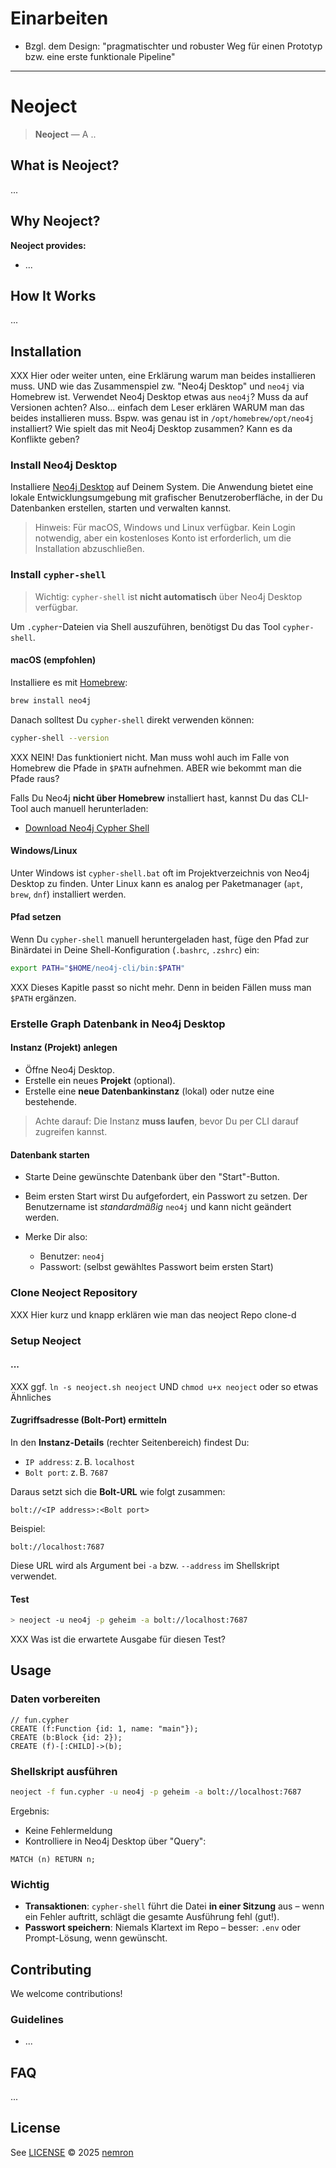 # Einarbeiten

- Bzgl. dem Design: "pragmatischter und robuster Weg für einen Prototyp bzw. eine erste funktionale Pipeline"

---

# Neoject

> **Neoject** — A ..

## What is Neoject?

...

## Why Neoject?


**Neoject provides:**

- ...

## How It Works

...

## Installation

XXX Hier oder weiter unten, eine Erklärung warum man beides installieren muss. UND wie das Zusammenspiel zw. "Neo4j Desktop" und `neo4j` via Homebrew ist. Verwendet Neo4j Desktop etwas aus `neo4j`? Muss da auf Versionen achten? Also... einfach dem Leser erklären WARUM man das beides installieren muss. Bspw. was genau ist in `/opt/homebrew/opt/neo4j` installiert? Wie spielt das mit Neo4j Desktop zusammen? Kann es da Konflikte geben?

### Install Neo4j Desktop

Installiere [Neo4j Desktop](https://neo4j.com/download/) auf Deinem System. Die Anwendung bietet eine lokale Entwicklungsumgebung mit grafischer Benutzeroberfläche, in der Du Datenbanken erstellen, starten und verwalten kannst.

> Hinweis: Für macOS, Windows und Linux verfügbar. Kein Login notwendig, aber ein kostenloses Konto ist erforderlich, um die Installation abzuschließen.

### Install `cypher-shell`

> Wichtig: `cypher-shell` ist **nicht automatisch** über Neo4j Desktop verfügbar.

Um `.cypher`-Dateien via Shell auszuführen, benötigst Du das Tool `cypher-shell`.

#### macOS (empfohlen)

Installiere es mit [Homebrew](https://brew.sh/):

```bash
brew install neo4j
```

Danach solltest Du `cypher-shell` direkt verwenden können:

```bash
cypher-shell --version
```

XXX NEIN! Das funktioniert nicht. Man muss wohl auch im Falle von Homebrew die Pfade in `$PATH` aufnehmen. ABER wie bekommt man die Pfade raus?

Falls Du Neo4j **nicht über Homebrew** installiert hast, kannst Du das CLI-Tool auch manuell herunterladen:

- [Download Neo4j Cypher Shell](https://neo4j.com/deployment-center/#tools-tab)

#### Windows/Linux

Unter Windows ist `cypher-shell.bat` oft im Projektverzeichnis von Neo4j Desktop zu finden. Unter Linux kann es analog per Paketmanager (`apt`, `brew`, `dnf`) installiert werden.

#### Pfad setzen

Wenn Du `cypher-shell` manuell heruntergeladen hast, füge den Pfad zur Binärdatei in Deine Shell-Konfiguration (`.bashrc`, `.zshrc`) ein:

```bash
export PATH="$HOME/neo4j-cli/bin:$PATH"
```

XXX Dieses Kapitle passt so nicht mehr. Denn in beiden Fällen muss man `$PATH` ergänzen.

### Erstelle Graph Datenbank in Neo4j Desktop

#### Instanz (Projekt) anlegen

- Öffne Neo4j Desktop.
- Erstelle ein neues **Projekt** (optional).
- Erstelle eine **neue Datenbankinstanz** (lokal) oder nutze eine bestehende.

> Achte darauf: Die Instanz **muss laufen**, bevor Du per CLI darauf zugreifen kannst.

#### Datenbank starten

- Starte Deine gewünschte Datenbank über den "Start"-Button.
- Beim ersten Start wirst Du aufgefordert, ein Passwort zu setzen. Der Benutzername ist *standardmäßig* `neo4j` und kann nicht geändert werden.
- Merke Dir also:

  - Benutzer: `neo4j`
  - Passwort: (selbst gewähltes Passwort beim ersten Start)

### Clone Neoject Repository

XXX Hier kurz und knapp erklären wie man das neoject Repo clone-d

### Setup Neoject

#### ...

XXX ggf. `ln -s neoject.sh neoject` UND `chmod u+x neoject` oder so etwas Ähnliches

#### Zugriffsadresse (Bolt-Port) ermitteln

In den **Instanz-Details** (rechter Seitenbereich) findest Du:

- `IP address`: z. B. `localhost`
- `Bolt port`: z. B. `7687`

Daraus setzt sich die **Bolt-URL** wie folgt zusammen:

```text
bolt://<IP address>:<Bolt port>
```

Beispiel:
```text
bolt://localhost:7687
```

Diese URL wird als Argument bei `-a` bzw. `--address` im Shellskript verwendet.

#### Test

````bash
> neoject -u neo4j -p geheim -a bolt://localhost:7687
````

XXX Was ist die erwartete Ausgabe für diesen Test?

## Usage

### Daten vorbereiten

```cypher
// fun.cypher
CREATE (f:Function {id: 1, name: "main"});
CREATE (b:Block {id: 2});
CREATE (f)-[:CHILD]->(b);
```

### Shellskript ausführen

```bash
neoject -f fun.cypher -u neo4j -p geheim -a bolt://localhost:7687
```

Ergebnis:

- Keine Fehlermeldung
- Kontrolliere in Neo4j Desktop über "Query":

```cypher
MATCH (n) RETURN n;
```

### Wichtig

* **Transaktionen**: `cypher-shell` führt die Datei **in einer Sitzung** aus – wenn ein Fehler auftritt, schlägt die gesamte Ausführung fehl (gut!).
* **Passwort speichern**: Niemals Klartext im Repo – besser: `.env` oder Prompt-Lösung, wenn gewünscht.

## Contributing

We welcome contributions!

### Guidelines

- ...

## FAQ

...

## License

See [LICENSE](./LICENSE)
© 2025 [nemron](https://github.com/normenmueller)

